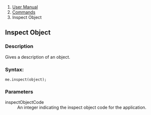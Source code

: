 <ol class="breadcrumb">
  <li><a href="#/docs/contents">User Manual</a></li>
  <li><a href="#/docs/commands">Commands</a></li>
<li class="active">Inspect Object</li>
</ol>

## Inspect Object

### Description

Gives a description of an object.

### Syntax:

	me.inspect(object);

### Parameters

<dl>
  <dt>inspectObjectCode</dt>
  <dd>An integer indicating the inspect object code for the application.</dd>
</dl>